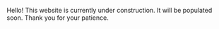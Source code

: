 Hello! This website is currently under construction. It will be populated soon. Thank you for your patience. 
